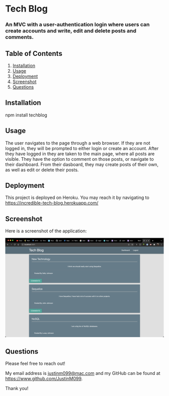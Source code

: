 # Tech Blog

  ### An MVC with a user-authentication login where users can create accounts and write, edit and delete posts and comments.
  

  

  ## Table of Contents
  
  1. [Installation](#installation)
  2. [Usage](#usage)
  3. [Deployment](#deployment)
  4. [Screenshot](#screenshot)
  4. [Questions](#questions)
  
  ## Installation
  
  npm install techblog
  
  ## Usage
  
The user navigates to the page through a web browser. If they are not logged in, they will be prompted to either login or create an account. After they have logged in they are taken to the main page, where all posts are visible. They have the option to comment on those posts, or navigate to their dashboard. From their dasboard, they may create posts of their own, as well as edit or delete their posts.
  

  
  ## Deployment
  
This project is deployed on Heroku. You may reach it by navigating to https://incredible-tech-blog.herokuapp.com/

  ## Screenshot

Here is a screenshot of the application:

 ![Tech-Blog](tech-blog-screenshot.png)
  
  ## Questions
  
  Please feel free to reach out!
  
  My email address is justinm099@mac.com  and my GitHub can be found at https://www.github.com/JustinM099.

  Thank you!